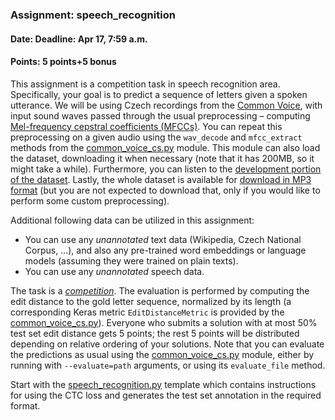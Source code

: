 ### Assignment: speech_recognition
#### Date: Deadline: Apr 17, 7:59 a.m.
#### Points: 5 points+5 bonus

This assignment is a competition task in speech recognition area. Specifically,
your goal is to predict a sequence of letters given a spoken utterance.
We will be using Czech recordings from the [Common Voice](https://commonvoice.mozilla.org/),
with input sound waves passed through the usual preprocessing – computing
[Mel-frequency cepstral coefficients (MFCCs)](https://en.wikipedia.org/wiki/Mel-frequency_cepstrum).
You can repeat this preprocessing on a given audio using the `wav_decode` and
`mfcc_extract` methods from the
[common_voice_cs.py](https://github.com/ufal/npfl114/tree/master/labs/08/common_voice_cs.py) module.
This module can also load the dataset, downloading it when necessary (note that
it has 200MB, so it might take a while). Furthermore, you can listen to the
[development portion of the dataset](https://ufal.mff.cuni.cz/~straka/courses/npfl114/2223/demos/common_voice_cs_dev.html).
Lastly, the whole dataset is available for
[download in MP3 format](https://ufal.mff.cuni.cz/~straka/courses/npfl114/2223/datasets/common_voice_cs_mp3.tar)
(but you are not expected to download that, only if you would like to perform some
custom preprocessing).

Additional following data can be utilized in this assignment:
- You can use any _unannotated_ text data (Wikipedia, Czech National Corpus, …),
  and also any pre-trained word embeddings or language models (assuming they
  were trained on plain texts).
- You can use any _unannotated_ speech data.

The task is a [_competition_](https://ufal.mff.cuni.cz/courses/npfl114/2223-summer#competitions).
The evaluation is performed by computing the edit distance to the gold letter
sequence, normalized by its length (a corresponding Keras metric
`EditDistanceMetric` is provided by the [common_voice_cs.py](https://github.com/ufal/npfl114/tree/master/labs/08/common_voice_cs.py)).
Everyone who submits a solution with at most 50% test set edit distance
gets 5 points; the rest 5 points will be distributed
depending on relative ordering of your solutions. Note that
you can evaluate the predictions as usual using the [common_voice_cs.py](https://github.com/ufal/npfl114/tree/master/labs/08/common_voice_cs.py)
module, either by running with `--evaluate=path` arguments, or using its
`evaluate_file` method.

Start with the [speech_recognition.py](https://github.com/ufal/npfl114/tree/master/labs/08/speech_recognition.py)
template which contains instructions for using the CTC loss and generates the
test set annotation in the required format.

